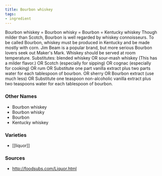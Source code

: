 ```yaml
---
title: Bourbon whiskey
tags:
- ingredient
---
```

Bourbon whiskey = Bourbon whisky = Bourbon = Kentucky whiskey Though milder than Scotch, Bourbon is well regarded by whiskey connoisseurs. To be called Bourbon, whiskey must be produced in Kentucky and be made mostly with corn. Jim Beam is a popular brand, but more serious Bourbon lovers seek out Maker's Mark. Whiskey should be served at room temperature. Substitutes: blended whiskey OR sour-mash whiskey (This has a milder flavor.) OR Scotch (especially for sipping) OR cognac (especially for cooking) OR rum OR Substitute one part vanilla extract plus two parts water for each tablespoon of bourbon. OR sherry OR Bourbon extract (use much less) OR Substitute one teaspoon non-alcoholic vanilla extract plus two teaspoons water for each tablespoon of bourbon.

### Other Names

* Bourbon whiskey
* Bourbon whisky
* Bourbon
* Kentucky whiskey

### Varieties

* [[liquor]]

### Sources
* http://foodsubs.com/Liquor.html
